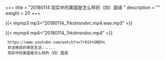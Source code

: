 +++
title = "20180114  现实中的美国是怎么样的（四）国语 "
description = ""
weight = 20
+++

{{< mymp3 mp3="20180114_7rkstnsndvc.mp4.wav.mp3" >}}

{{< mymp4 mp4="20180114_7rkstnsndvc.mp4" >}}

     https://www.youtube.com/watch?v=7rkStnSNDVc 
     非法移民的艰苦生活...... 
     现实中的美国是怎么样的（四）国语 
